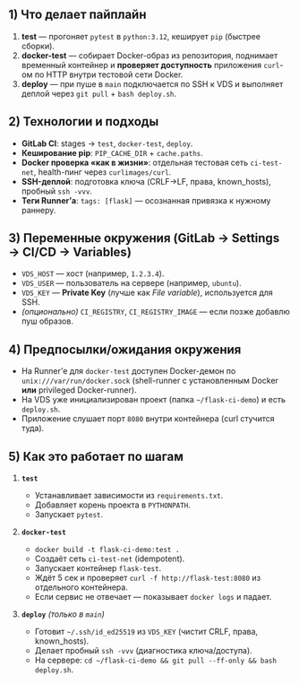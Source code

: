 ## 1) Что делает пайплайн

1. **test** — прогоняет `pytest` в `python:3.12`, кеширует `pip` (быстрее сборки).
2. **docker-test** — собирает Docker-образ из репозитория, поднимает временный контейнер и **проверяет доступность** приложения `curl`-ом по HTTP внутри тестовой сети Docker.
3. **deploy** — при пуше в `main` подключается по SSH к VDS и выполняет деплой через `git pull` + `bash deploy.sh`.

## 2) Технологии и подходы

* **GitLab CI**: stages → `test`, `docker-test`, `deploy`.
* **Кеширование pip**: `PIP_CACHE_DIR` + `cache.paths`.
* **Docker проверка «как в жизни»**: отдельная тестовая сеть `ci-test-net`, health-пинг через `curlimages/curl`.
* **SSH-деплой**: подготовка ключа (CRLF→LF, права, known\_hosts), пробный `ssh -vvv`.
* **Теги Runner’а**: `tags: [flask]` — осознанная привязка к нужному раннеру.

## 3) Переменные окружения (GitLab → Settings → CI/CD → Variables)

* `VDS_HOST` — хост (например, `1.2.3.4`).
* `VDS_USER` — пользователь на сервере (например, `ubuntu`).
* `VDS_KEY` — **Private Key** (лучше как *File variable*), используется для SSH.
* *(опционально)* `CI_REGISTRY`, `CI_REGISTRY_IMAGE` — если позже добавлю пуш образов.

## 4) Предпосылки/ожидания окружения

* На Runner’е для `docker-test` доступен Docker-демон по `unix:///var/run/docker.sock`
  (shell-runner с установленным Docker **или** privileged Docker-runner).
* На VDS уже инициализирован проект (папка `~/flask-ci-demo`) и есть `deploy.sh`.
* Приложение слушает порт `8080` внутри контейнера (curl стучится туда).

## 5) Как это работает по шагам

1. **`test`**

   * Устанавливает зависимости из `requirements.txt`.
   * Добавляет корень проекта в `PYTHONPATH`.
   * Запускает `pytest`.
2. **`docker-test`**

   * `docker build -t flask-ci-demo:test .`
   * Создаёт сеть `ci-test-net` (idempotent).
   * Запускает контейнер `flask-test`.
   * Ждёт 5 сек и проверяет `curl -f http://flask-test:8080` из отдельного контейнера.
   * Если сервис не отвечает — показывает `docker logs` и падает.
3. **`deploy`** *(только в `main`)*

   * Готовит `~/.ssh/id_ed25519` из `VDS_KEY` (чистит CRLF, права, known\_hosts).
   * Делает пробный `ssh -vvv` (диагностика ключа/доступа).
   * На сервере: `cd ~/flask-ci-demo && git pull --ff-only && bash deploy.sh`.
